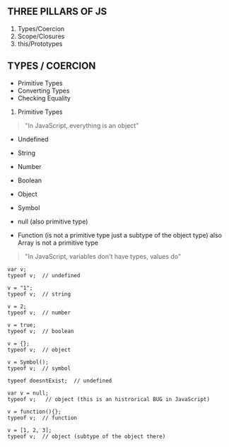 ## THREE PILLARS OF JS

1. Types/Coercion
2. Scope/Closures
3. this/Prototypes

## TYPES / COERCION

* Primitive Types
* Converting Types
* Checking Equality

1. Primitive Types 

> "In JavaScript, everything is an object"

* Undefined
* String
* Number
* Boolean
* Object
* Symbol

* null (also primitive type)
* Function (is not a primitive type just a subtype of the object type) also Array is not a primitive type

> "In JavaScript, variables don't have types, values do"

```
var v;
typeof v;  // undefined

v = "1";
typeof v;  // string

v = 2;
typeof v;  // number

v = true;
typeof v;  // boolean

v = {};
typeof v;  // object

v = Symbol();
typeof v;  // symbol

typeof doesntExist;  // undefined

var v = null;
typeof v;   // object (this is an histrorical BUG in JavaScript)

v = function(){};
typeof v;  // function

v = [1, 2, 3];
typeof v;  // object (subtype of the object there)

```









